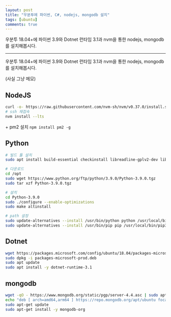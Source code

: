 ```yaml
---
layout: post
title: "우분투에 파이썬, C#, nodejs, mongodb 설치"
tags: [ubuntu]
comments: true
---
```


우분투 18.04+에 파이썬 3.9와 Dotnet 런타임 3.1과 nvm을 통한 nodejs, mongodb를 설치해봅시다.

---
우분투 18.04+에 파이썬 3.9와 Dotnet 런타임 3.1과 nvm을 통한 nodejs, mongodb를 설치해봅시다.

(사실 그냥 메모)

## NodeJS
```bash
curl -o- https://raw.githubusercontent.com/nvm-sh/nvm/v0.37.0/install.sh | bash
# ssh 재접속
nvm install --lts
```
\+ pm2 설치 `npm install pm2 -g`

## Python
```bash
# 빌드 툴 설치
sudo apt install build-essential checkinstall libreadline-gplv2-dev libncursesw5-dev libssl-dev libsqlite3-dev tk-dev libgdbm-dev libc6-dev libbz2-dev libffi-dev zlib1g-dev -y

# 다운로드
cd /opt
sudo wget https://www.python.org/ftp/python/3.9.0/Python-3.9.0.tgz
sudo tar xzf Python-3.9.0.tgz

# 설치
cd Python-3.9.0
sudo ./configure --enable-optimizations
sudo make altinstall

# path 설정
sudo update-alternatives --install /usr/bin/python python /usr/local/bin/python3.9 1
sudo update-alternatives --install /usr/bin/pip pip /usr/local/bin/pip3.9 1
```

## Dotnet
```bash
wget https://packages.microsoft.com/config/ubuntu/18.04/packages-microsoft-prod.deb -O packages-microsoft-prod.deb
sudo dpkg -i packages-microsoft-prod.deb
sudo apt update
sudo apt install -y dotnet-runtime-3.1
```

## mongodb
```bash
wget -qO - https://www.mongodb.org/static/pgp/server-4.4.asc | sudo apt-key add -
echo "deb [ arch=amd64,arm64 ] https://repo.mongodb.org/apt/ubuntu focal/mongodb-org/4.4 multiverse" | sudo tee /etc/apt/sources.list.d/mongodb-org-4.4.list
sudo apt-get update
sudo apt-get install -y mongodb-org
```
